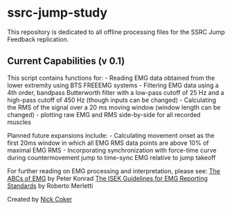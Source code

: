 # ssrc-jump-study

This repository is dedicated to all offline processing files for the SSRC Jump Feedback replication. 

## Current Capabilities (v 0.1)

This script contains functions for:
     - Reading EMG data obtained from the lower extremity using BTS FREEEMG systems
     - Filtering EMG data using a 4th order, bandpass Butterworth filter with a low-pass cutoff of 25 Hz and a high-pass cutoff of 450 Hz (though inputs can be changed)
     - Calculating the RMS of the signal over a 20 ms moving window (window length can be changed)
     - plotting raw EMG and RMS side-by-side for all recorded muscles

Planned future expansions include:
     - Calculating movement onset as the first 20ms window in which all EMG RMS data points are above 10% of maximal EMG RMS
     - Incorporating synchronization with force-time curve during countermovement jump to time-sync EMG relative to jump takeoff

     
For further reading on EMG processing and interpretation, please see: 
[The ABCs of EMG](https://www.noraxon.com/wp-content/uploads/2014/12/ABC-EMG-ISBN.pdf) by Peter Konrad
[The ISEK Guidelines for EMG Reporting Standards](https://www1.udel.edu/biology/rosewc/kaap686/notes/EMG%20analysis.pdf) by Roberto Merletti

Created by [Nick Coker](github.com/nacoker)
